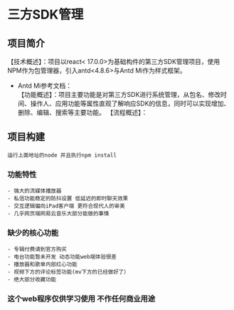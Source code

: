 # 三方SDK管理

## 项目简介
【技术概述】：项目以react< 17.0.0>为基础构件的第三方SDK管理项目，使用NPM作为包管理器，引入antd<4.8.6>与Antd Mi作为样式框架。
* Antd Mi参考文档：  
【功能概述】：项目主要功能是对第三方SDK进行系统管理，从包名、修改时间、操作人、应用功能等属性直观了解响应SDK的信息，同时可以实现增加、删除、编辑、搜索等主要功能。
【流程概述】：

## 项目构建
```
运行上面地址的node 并且执行npm install
```

### 功能特性
```
- 强大的流媒体播放器
- 私信功能稳定的防抖设置 低延迟的即时聊天效果
- 交互逻辑偏向iPad客户端 更符合现代人的审美
- 几乎网页端网易云音乐大部分能做的事情
```

### 缺少的核心功能
```
- 专辑付费请到官方购买
- 电台功能暂未开发 动态功能web端体验很差
- 播放器和歌单内部红心功能
- 视频下方的评论标签功能(mv下方的已经做好了）
- 绝大部分收藏功能
```

### 这个web程序仅供学习使用 不作任何商业用途
